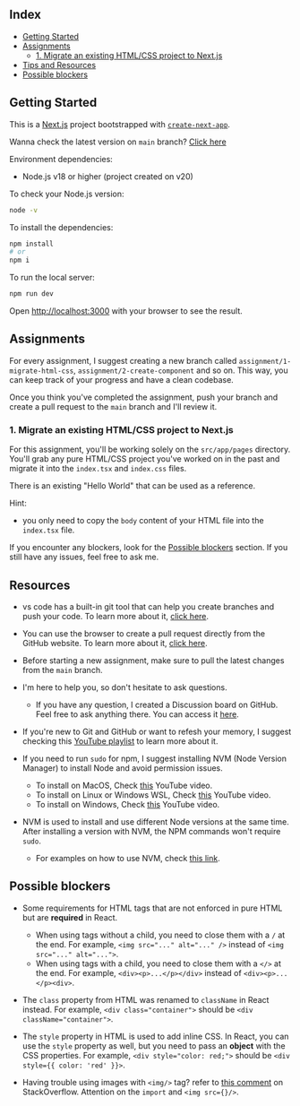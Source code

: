 ## Index

- [Getting Started](#getting-started)
- [Assignments](#assignments)
  - [1. Migrate an existing HTML/CSS project to Next.js](#1-migrate-an-existing-htmlcss-project-to-nextjs)
- [Tips and Resources](#resources)
- [Possible blockers](#possible-blockers)

## Getting Started

This is a [Next.js](https://nextjs.org/) project bootstrapped with [`create-next-app`](https://github.com/vercel/next.js/tree/canary/packages/create-next-app).

Wanna check the latest version on `main` branch? [Click here](https://ana-classroom.vercel.app)

Environment dependencies:
- Node.js v18 or higher (project created on v20)


To check your Node.js version:

```bash
node -v
```

To install the dependencies:

```bash
npm install 
# or
npm i
```

To run the local server:

```bash
npm run dev
```

Open [http://localhost:3000](http://localhost:3000) with your browser to see the result.

## Assignments

For every assignment, I suggest creating a new branch called `assignment/1-migrate-html-css`, `assignment/2-create-component` and so on. This way, you can keep track of your progress and have a clean codebase.

Once you think you've completed the assignment, push your branch and create a pull request to the `main` branch and I'll review it.

### 1. Migrate an existing HTML/CSS project to Next.js

For this assignment, you'll be working solely on the `src/app/pages` directory. You'll grab any pure HTML/CSS project you've worked on in the past and migrate it into the `index.tsx` and `index.css` files. 

There is an existing "Hello World" that can be used as a reference.

Hint: 
- you only need to copy the `body` content of your HTML file into the `index.tsx` file.

If you encounter any blockers, look for the [Possible blockers](#possible-blockers) section. If you still have any issues, feel free to ask me.


## Resources


- vs code has a built-in git tool that can help you create branches and push your code. To learn more about it, [click here](https://code.visualstudio.com/docs/editor/versioncontrol).

- You can use the browser to create a pull request directly from the GitHub website. To learn more about it, [click here](https://docs.github.com/en/pull-requests/collaborating-with-pull-requests/proposing-changes-to-your-work-with-pull-requests/creating-a-pull-request?tool=webui#creating-the-pull-request).

- Before starting a new assignment, make sure to pull the latest changes from the `main` branch.

- I'm here to help you, so don't hesitate to ask questions.
  - If you have any question, I created a Discussion board on GitHub. Feel free to ask anything there. You can access it [here](https://github.com/jose0ten/ana-classroom/discussions).

- If you're new to Git and GitHub or want to refesh your memory, I suggest checking this [YouTube playlist](https://www.youtube.com/playlist?list=PL4cUxeGkcC9goXbgTDQ0n_4TBzOO0ocPR) to learn more about it.

- If you need to run `sudo` for npm, I suggest installing NVM (Node Version Manager) to install Node and avoid permission issues.
  - To install on MacOS, Check [this](https://youtu.be/S8ovFOnB4Sg?si=uF0bz7uKBtXqBryY) YouTube video.
  - To install on Linux or Windows WSL, Check [this](https://youtu.be/z6Tta9ZbbGg?si=RIkxKV5LJOmz_NNg) YouTube video.
  - To install on Windows, Check [this](https://youtu.be/5LxEQivuo0M?si=TdnrbNpuQZK0oS9E) YouTube video.

- NVM is used to install and use different Node versions at the same time. After installing a version with NVM, the NPM commands won't require `sudo`.
    - For examples on how to use NVM, check [this link](https://github.com/nvm-sh/nvm?tab=readme-ov-file#usage).

## Possible blockers

- Some requirements for HTML tags that are not enforced in pure HTML but are **required** in React.
  - When using tags without a child, you need to close them with a `/` at the end. For example, `<img src="..." alt="..." />` instead of `<img src="..." alt="...">`.
  - When using tags with a child, you need to close them with a `</>` at the end. For example, `<div><p>...</p></div>` instead of `<div><p>...</p><div>`.  

- The `class` property from HTML was renamed to `className` in React instead. For example, `<div class="container">` should be `<div className="container">`.

- The `style` property in HTML is used to add inline CSS. In React, you can use the `style` property as well, but you need to pass an **object** with the CSS properties. For example, `<div style="color: red;">` should be `<div style={{ color: 'red' }}>`.

- Having trouble using images with `<img/>` tag? refer to [this comment](https://stackoverflow.com/a/68453264) on StackOverflow. Attention on the `import` and `<img src={}/>`.